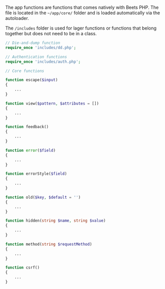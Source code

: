 The app functions are functions that comes natively with Beets PHP. The file is located in the `~/app/core/` folder and is loaded automatically via the autoloader.

The `/includes` folder is used for lager functions or functions that belong together but does not need to be in a class.

```php title="~/app/core/functions.php"
// Die-and-dump function
require_once 'includes/dd.php';

// Authentication functions
require_once 'includes/auth.php';

// Core functions

function escape($input)
{
	...
}

function view($pattern, $attributes = [])
{
	...
}

function feedback()
{
	...
}

function error($field)
{
    ...
}

function errorStyle($field)
{
	...
}

function old($key, $default = '')
{
	...
}

function hidden(string $name, string $value)
{
	...
}

function method(string $requestMethod)
{
	...
}

function csrf()
{
	...
}
```